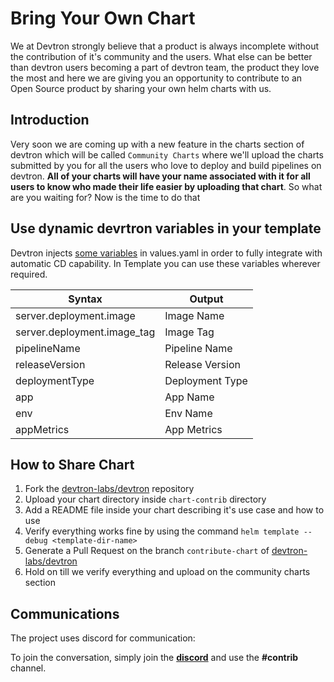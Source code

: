 # Bring Your Own Chart

We at Devtron strongly believe that a product is always incomplete without the contribution of it's community and the users. What else can be better than devtron users becoming a part of devtron team, the product they love the most and here we are giving you an opportunity to contribute to an Open Source product by sharing your own helm charts with us.

## Introduction

Very soon we are coming up with a new feature in the charts section of devtron which will be called `Community Charts` where we'll upload the charts submitted by you for all the users who love to deploy and build pipelines on devtron. **All of your charts will have your name associated with it for all users to know who made their life easier by uploading that chart**. So what are you waiting for? Now is the time to do that

## Use dynamic devrtron variables in your template

Devtron injects [some variables](https://github.com/devtron-labs/devtron/blob/main/contrib-chart/reference-chart_3-11-0/.image_descriptor_template.json) in values.yaml in order to fully integrate with automatic CD capability. In Template you can use these variables wherever required.

| Syntax | Output |
| ----------- | ----------- |
| server.deployment.image | Image Name |
| server.deployment.image_tag | Image Tag |
| pipelineName | Pipeline Name |
| releaseVersion | Release Version |
| deploymentType | Deployment Type |
| app | App Name |
| env | Env Name |
| appMetrics | App Metrics |

## How to Share Chart

1. Fork the [devtron-labs/devtron](https://github.com/devtron-labs/devtron) repository
2. Upload your chart directory inside `chart-contrib` directory
4. Add a README file inside your chart describing it's use case and how to use
5. Verify everything works fine by using the command `helm template --debug <template-dir-name>`
6. Generate a Pull Request on the branch `contribute-chart` of [devtron-labs/devtron](https://github.com/devtron-labs/devtron)
7. Hold on till we verify everything and upload on the community charts section

## Communications

The project uses discord for communication:

To join the conversation, simply join the **[discord](https://discord.gg/jsRG5qx2gp)**  and use the __#contrib__ channel.